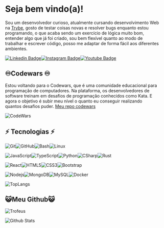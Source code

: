 # Seja bem vindo(a)!

Sou um desenvolvedor curioso, atualmente cursando desenvolvimento Web na [Trybe](https://www.betrybe.com/), gosto de testar coisas novas e resolver bugs enquanto estou programando, o que acaba sendo um exercício de lógica muito bom, entender algo que já foi criado, sou bem flexível quanto ao modo de trabalhar e escrever código, posso me adaptar de forma fácil aos diferentes ambientes.

[![Linkedin Badge](https://img.shields.io/badge/-algoritmocpp-blue?style=for-the-badge&logo=Linkedin&logoColor=white&link=https://www.linkedin.com/in/algoritmocpp/)](https://www.linkedin.com/in/algoritmocpp/)[![Instagram Badge](https://img.shields.io/badge/-algoritmocpp-purple?style=for-the-badge&logo=instagram&logoColor=white&link=https://instagram.com/algoritmocpp/)](https://instagram.com/algoritmocpp)[![Youtube Badge](https://img.shields.io/badge/-algoritmocpp-darkred?style=for-the-badge&logo=youtube&logoColor=white&link=https://www.youtube.com/@algoritmocpp)](https://www.youtube.com/@algoritmocpp)

## ♾️Codewars ♾️

Estou voltando para o Codewars, que é uma comunidade educacional para programação de computadores. Na plataforma, os desenvolvedores de software treinam em desafios de programação conhecidos como Kata. E agora o objetivo é subir meu nível o quanto eu conseguir realizando quantos desafios puder. [Meu repo codewars](https://github.com/algoritmocpp/codewars)

![CodeWars](https://www.codewars.com/users/algoritmocpp/badges/large)

## ⚡ Tecnologias ⚡

![Git](https://img.shields.io/badge/Git-E34F26?style=for-the-badge&logo=git&logoColor=white)![GitHub](https://img.shields.io/badge/-GitHub-181717?style=for-the-badge&logo=github)![Bash](https://img.shields.io/badge/-$___Bash-181717?style=for-the-badge)![Linux](https://img.shields.io/badge/-Linux-222222?style=for-the-badge&logo=archlinux)

![JavaScript](https://img.shields.io/badge/JavaScript-F7DF1E?style=for-the-badge&logo=javascript&logoColor=black)![TypeScript](https://img.shields.io/badge/TypeScript-007ACC?style=for-the-badge&logo=typescript&logoColor=white)![Python](https://img.shields.io/badge/Python-3776AB?style=for-the-badge&logo=python&logoColor=white)![CSharp](https://img.shields.io/badge/C%23-239120?style=for-the-badge&logo=c-sharp&logoColor=white)![Rust](https://img.shields.io/badge/-Rust-964b00?style=for-the-badge&logo=rust)

![React](https://img.shields.io/badge/-React-1572B6?style=for-the-badge&logo=react)![HTML5](https://img.shields.io/badge/-HTML5-E34F26?style=for-the-badge&logo=html5&logoColor=white)![CSS3](https://img.shields.io/badge/-CSS3-1572B6?style=for-the-badge&logo=css3)![Bootstrap](https://img.shields.io/badge/-Bootstrap-563D7C?style=for-the-badge&logo=bootstrap)

![Nodejs](https://img.shields.io/badge/Node.js-43853D?style=for-the-badge&logo=node.js&logoColor=white)![MongoDB](https://img.shields.io/badge/MongoDB-4EA94B?style=for-the-badge&logo=mongodb&logoColor=white)![MySQL](https://img.shields.io/badge/-MySQL-black?style=for-the-badge&logo=mysql)![Docker](https://img.shields.io/badge/Docker-2496ED?style=for-the-badge&logo=docker&logoColor=white)

![TopLangs](https://github-readme-stats.vercel.app/api/top-langs/?username=algoritmocpp&theme=dracula)

## 😺Meu Github😺

![Trofeus](https://github-profile-trophy.vercel.app/?username=algoritmocpp&theme=dracula&no-frame=true&row=1&&margin-w=20&no-bg=false)

![Github Stats](https://github-readme-stats.vercel.app/api?username=algoritmocpp&count_private=true&show_icons=true&include_all_commits&theme=dracula&custom_title=Status%20de%20colaboração%20no%20GitHub)
